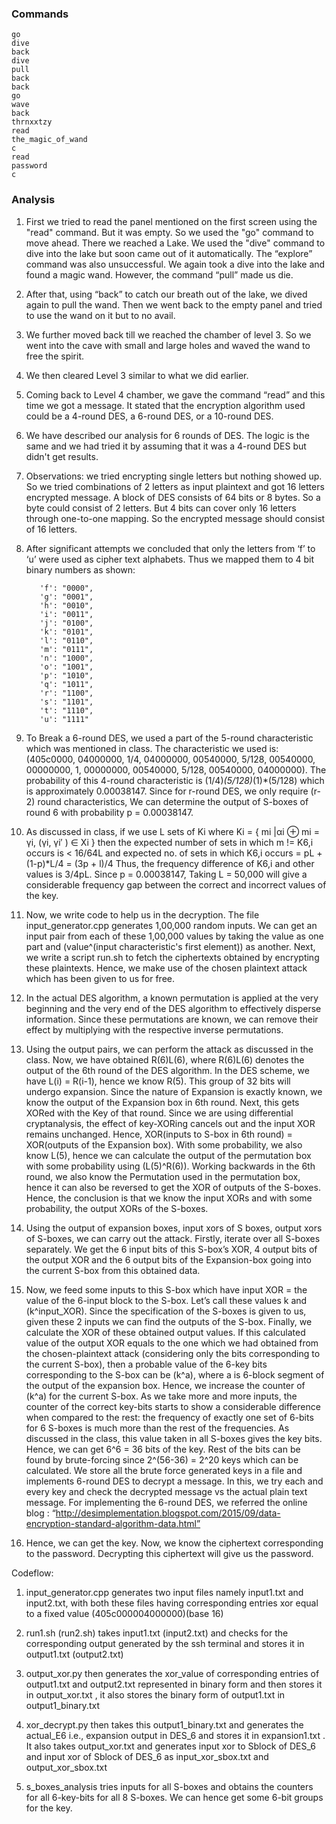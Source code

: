 ### Commands
```
go
dive
back
dive
pull
back
back
go
wave
back
thrnxxtzy
read
the_magic_of_wand
c
read
password
c
```

### Analysis
1. First we tried to read the panel mentioned on the first screen using the "read" command. But it was empty. So we used the "go" command to move ahead. There we reached a Lake. We used the "dive" command to dive into the lake but soon came out of it automatically. The “explore” command was also unsuccessful. We again took a dive into the lake and found a magic wand. However, the command “pull” made us die.
 
2. After that, using “back” to catch our breath out of the lake, we dived again to pull the wand. Then we went back to the empty panel and tried to use the wand on it but to no avail.

3. We further moved back till we reached the chamber of level 3. So we went into the cave with small and large holes and waved the wand to free the spirit. 

4. We then cleared Level 3 similar to what we did earlier.

5. Coming back to Level 4 chamber, we gave the command “read” and this time we got a message. It stated that the encryption algorithm used could be a 4-round DES, a 6-round DES, or a 10-round DES. 

6. We have described our analysis for 6 rounds of DES. The logic is the same and we had tried it by assuming that it was a 4-round DES but didn't get results.

7. Observations: we tried encrypting single letters but nothing showed up. So we tried combinations of 2 letters as input plaintext and got 16 letters encrypted message. A block of DES consists of 64 bits or 8 bytes. So a byte could consist of 2 letters. But 4 bits can cover only 16 letters through one-to-one mapping. So the encrypted message should consist of 16 letters.

8. After significant attempts we concluded that only the letters from ‘f’ to ‘u’ were used as cipher text alphabets. Thus we mapped them to 4 bit binary numbers as shown:

          'f': "0000",
          'g': "0001",
          'h': "0010",
          'i': "0011",
          'j': "0100",
          'k': "0101",
          'l': "0110",
          'm': "0111",
          'n': "1000",
          'o': "1001",
          'p': "1010",
          'q': "1011",
          'r': "1100",
          's': "1101",
          't': "1110",
          'u': "1111"
6. To Break a 6-round DES, we used a part of the 5-round characteristic which was mentioned in class. The characteristic we used is: (405c0000, 04000000, 1/4, 04000000, 00540000, 5/128, 00540000, 00000000, 1, 00000000, 00540000, 5/128, 00540000, 04000000).
The probability of this 4-round characteristic is (1/4)*(5/128)*(1)*(5/128) which is approximately  0.00038147. Since for r-round DES, we only require (r-2) round characteristics, We can determine the output of S-boxes of round 6 with probability p = 0.00038147.

7. As discussed in class, if we use L sets of Ki where Ki = { mi |αi ⊕ mi = γi, (γi, γi′ ) ∈ Xi } then the expected number of sets in which m != K6,i occurs is < 16/64L and expected no. of sets in which K6,i occurs = pL + (1-p)*L/4 = (3p + l)/4
Thus, the frequency difference of K6,i and other values is 3/4pL. Since p = 0.00038147, Taking L = 50,000 will give a considerable frequency gap between the correct and incorrect values of the key.

8. Now, we write code to help us in the decryption. The file input_generator.cpp generates 1,00,000 random inputs. We can get an input pair from each of these 1,00,000 values by taking the value as one part and (value^(input characteristic's first element)) as another. Next, we write a script run.sh to fetch the ciphertexts obtained by encrypting these plaintexts. Hence, we make use of the chosen plaintext attack which has been given to us for free. 

9. In the actual DES algorithm, a known permutation is applied at the very beginning and the very end of the DES algorithm to effectively disperse information. Since these permutations are known, we can remove their effect by multiplying with the respective inverse permutations. 


10. Using the output pairs, we can perform the attack as discussed in the class. Now, we have obtained R(6)L(6), where R(6)L(6) denotes the output of the 6th round of the DES algorithm. In the DES scheme, we have L(i) = R(i-1), hence we know R(5). This group of 32 bits will undergo expansion. Since the nature of Expansion is exactly known, we know the output of the Expansion box in 6th round. Next, this gets XORed with the Key of that round. Since we are using differential cryptanalysis, the effect of key-XORing cancels out and the input XOR remains unchanged. Hence, XOR(inputs to S-box in 6th round) = XOR(outputs of the Expansion box). With some probability, we also know L(5), hence we can calculate the output of the permutation box with some probability using (L(5)^R(6)).  Working backwards in the 6th round, we also know the Permutation used in the permutation box, hence it can also be reversed to get the XOR of outputs of the S-boxes. Hence, the conclusion is that we know the input XORs and with some probability, the output XORs of the S-boxes. 


11. Using the output of expansion boxes, input xors of S boxes, output xors of S-boxes, we can carry out the attack. Firstly, iterate over all S-boxes separately. We get the 6 input bits of this S-box’s XOR, 4 output bits of the output XOR and the 6 output bits of the Expansion-box going into the current S-box from this obtained data.

12. Now, we feed some inputs to this S-box which have input XOR = the value of the 6-input block to the S-box. Let’s call these values k and (k^input_XOR). Since the specification of the S-boxes is given to us, given these 2 inputs we can find the outputs of the S-box. Finally, we calculate the XOR of these obtained output values. If this calculated value of the output XOR equals to the one which we had obtained from the chosen-plaintext attack (considering only the bits corresponding to the current S-box), then a probable value of the 6-key bits corresponding to the S-box can be (k^a), where a is 6-block segment of the output of the expansion box. Hence, we increase the counter of (k^a) for the current S-box. As we take more and more inputs, the counter of the correct key-bits starts to show a considerable difference when compared to the rest: the frequency of exactly one set of 6-bits for 6 S-boxes is much more than the rest of the frequencies. As discussed in the class, this value taken in all S-boxes gives the key bits. Hence, we can get 6^6  = 36 bits of the key. Rest of the bits can be found by brute-forcing since 2^(56-36) = 2^20 keys which can be calculated. 
We store all the brute force generated keys in a file and implements 6-round DES to decrypt a message. In this, we try each and every key and check the decrypted message vs the actual plain text message. For implementing the 6-round DES, we referred the online blog : “http://desimplementation.blogspot.com/2015/09/data-encryption-standard-algorithm-data.html”

13. Hence, we can get the key. Now, we know the ciphertext corresponding to the password. Decrypting this ciphertext will give us the password.  

Codeflow:

1. input_generator.cpp generates two input files namely input1.txt and input2.txt, with both these files having corresponding entries xor equal to a fixed value (405c000004000000)(base 16)

2. run1.sh (run2.sh) takes input1.txt (input2.txt) and checks for the corresponding output generated by the ssh terminal and stores it in output1.txt (output2.txt)

3. output_xor.py then generates the xor_value of corresponding entries of output1.txt and output2.txt represented in binary form and then stores it in output_xor.txt , it also stores the binary form of output1.txt in output1_binary.txt

4. xor_decrypt.py then takes this output1_binary.txt and generates the actual_E6 i.e., expansion output in DES_6 and stores it in expansion1.txt . It also takes output_xor.txt and generates input xor to Sblock of DES_6 and input xor of Sblock of DES_6  as input_xor_sbox.txt and output_xor_sbox.txt

5. s_boxes_analysis tries inputs for all S-boxes and obtains the counters for all 6-key-bits for all 8 S-boxes. We can hence get some 6-bit groups for the key.